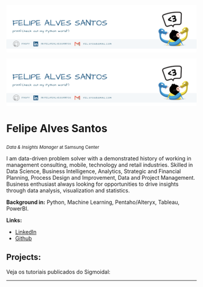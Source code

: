 ![Header](https://github.com/faspy/faspy/blob/main/banner.png)

<p align="center">
  <img src="banner.png" >
</p>

# Felipe Alves Santos
<sub>*Data & Insights Manager* at Samsung Center</sub>

I am data-driven problem solver with a demonstrated history of working in management consulting, mobile, technology and retail industries. Skilled in Data Science, Business Intelligence, Analytics, Strategic and Financial Planning, Process Design and Improvement, Data and Project Management. Business enthusiast always looking for opportunities to drive insights through data analysis, visualization and statistics. 

**Background in:** Python, Machine Learning, Pentaho/Alteryx, Tableau, PowerBI.

**Links:**
* [LinkedIn](https://www.linkedin.com/in/felipealvessantos/)
* [Github](https://github.com/faspy/)


## Projects:
Veja os tutoriais publicados do Sigmoidal:

---

